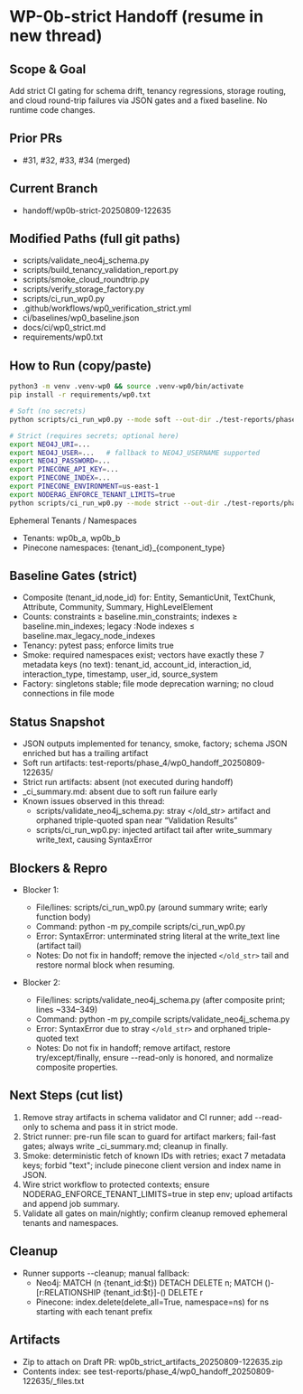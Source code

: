 # WP-0b-strict Handoff (resume in new thread)

## Scope & Goal
Add strict CI gating for schema drift, tenancy regressions, storage routing, and cloud round-trip failures via JSON gates and a fixed baseline. No runtime code changes.

## Prior PRs
- #31, #32, #33, #34 (merged)

## Current Branch
- handoff/wp0b-strict-20250809-122635

## Modified Paths (full git paths)
- scripts/validate_neo4j_schema.py
- scripts/build_tenancy_validation_report.py
- scripts/smoke_cloud_roundtrip.py
- scripts/verify_storage_factory.py
- scripts/ci_run_wp0.py
- .github/workflows/wp0_verification_strict.yml
- ci/baselines/wp0_baseline.json
- docs/ci/wp0_strict.md
- requirements/wp0.txt

## How to Run (copy/paste)
```bash
python3 -m venv .venv-wp0 && source .venv-wp0/bin/activate
pip install -r requirements/wp0.txt

# Soft (no secrets)
python scripts/ci_run_wp0.py --mode soft --out-dir ./test-reports/phase_4/wp0 --cleanup || true

# Strict (requires secrets; optional here)
export NEO4J_URI=...
export NEO4J_USER=...   # fallback to NEO4J_USERNAME supported
export NEO4J_PASSWORD=...
export PINECONE_API_KEY=...
export PINECONE_INDEX=...
export PINECONE_ENVIRONMENT=us-east-1
export NODERAG_ENFORCE_TENANT_LIMITS=true
python scripts/ci_run_wp0.py --mode strict --out-dir ./test-reports/phase_4/wp0_strict --cleanup || true
```

Ephemeral Tenants / Namespaces
- Tenants: wp0b_a, wp0b_b
- Pinecone namespaces: {tenant_id}_{component_type}

## Baseline Gates (strict)
- Composite (tenant_id,node_id) for: Entity, SemanticUnit, TextChunk, Attribute, Community, Summary, HighLevelElement
- Counts: constraints ≥ baseline.min_constraints; indexes ≥ baseline.min_indexes; legacy :Node indexes ≤ baseline.max_legacy_node_indexes
- Tenancy: pytest pass; enforce limits true
- Smoke: required namespaces exist; vectors have exactly these 7 metadata keys (no text):
  tenant_id, account_id, interaction_id, interaction_type, timestamp, user_id, source_system
- Factory: singletons stable; file mode deprecation warning; no cloud connections in file mode

## Status Snapshot
- JSON outputs implemented for tenancy, smoke, factory; schema JSON enriched but has a trailing artifact
- Soft run artifacts: test-reports/phase_4/wp0_handoff_20250809-122635/
- Strict run artifacts: absent (not executed during handoff)
- _ci_summary.md: absent due to soft run failure early
- Known issues observed in this thread:
  - scripts/validate_neo4j_schema.py: stray </old_str> artifact and orphaned triple-quoted span near “Validation Results”
  - scripts/ci_run_wp0.py: injected artifact tail after write_summary write_text, causing SyntaxError

## Blockers & Repro
- Blocker 1:
  - File/lines: scripts/ci_run_wp0.py (around summary write; early function body)
  - Command: python -m py_compile scripts/ci_run_wp0.py
  - Error: SyntaxError: unterminated string literal at the write_text line (artifact tail)
  - Notes: Do not fix in handoff; remove the injected `</old_str>` tail and restore normal block when resuming.

- Blocker 2:
  - File/lines: scripts/validate_neo4j_schema.py (after composite print; lines ~334–349)
  - Command: python -m py_compile scripts/validate_neo4j_schema.py
  - Error: SyntaxError due to stray `</old_str>` and orphaned triple-quoted text
  - Notes: Do not fix in handoff; remove artifact, restore try/except/finally, ensure --read-only is honored, and normalize composite properties.

## Next Steps (cut list)
1. Remove stray artifacts in schema validator and CI runner; add --read-only to schema and pass it in strict mode.
2. Strict runner: pre-run file scan to guard for artifact markers; fail-fast gates; always write _ci_summary.md; cleanup in finally.
3. Smoke: deterministic fetch of known IDs with retries; exact 7 metadata keys; forbid "text"; include pinecone client version and index name in JSON.
4. Wire strict workflow to protected contexts; ensure NODERAG_ENFORCE_TENANT_LIMITS=true in step env; upload artifacts and append job summary.
5. Validate all gates on main/nightly; confirm cleanup removed ephemeral tenants and namespaces.

## Cleanup
- Runner supports --cleanup; manual fallback:
  - Neo4j: MATCH (n {tenant_id:$t}) DETACH DELETE n; MATCH ()-[r:RELATIONSHIP {tenant_id:$t}]-() DELETE r
  - Pinecone: index.delete(delete_all=True, namespace=ns) for ns starting with each tenant prefix

## Artifacts
- Zip to attach on Draft PR: wp0b_strict_artifacts_20250809-122635.zip
- Contents index: see test-reports/phase_4/wp0_handoff_20250809-122635/_files.txt
